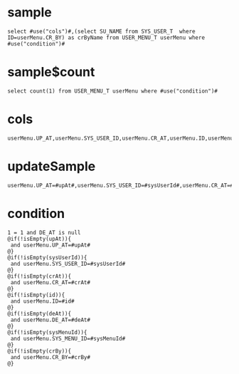sample
===

	select #use("cols")#,(select SU_NAME from SYS_USER_T  where ID=userMenu.CR_BY) as crByName from USER_MENU_T userMenu where  #use("condition")#

sample$count
===
    select count(1) from USER_MENU_T userMenu where #use("condition")#

cols
===
	userMenu.UP_AT,userMenu.SYS_USER_ID,userMenu.CR_AT,userMenu.ID,userMenu.DE_AT,userMenu.SYS_MENU_ID,userMenu.CR_BY

updateSample
===

	userMenu.UP_AT=#upAt#,userMenu.SYS_USER_ID=#sysUserId#,userMenu.CR_AT=#crAt#,userMenu.ID=#id#,userMenu.DE_AT=#deAt#,userMenu.SYS_MENU_ID=#sysMenuId#,userMenu.CR_BY=#crBy#

condition
===

	1 = 1 and DE_AT is null
	@if(!isEmpty(upAt)){
	 and userMenu.UP_AT=#upAt#
	@}
	@if(!isEmpty(sysUserId)){
	 and userMenu.SYS_USER_ID=#sysUserId#
	@}
	@if(!isEmpty(crAt)){
	 and userMenu.CR_AT=#crAt#
	@}
	@if(!isEmpty(id)){
	 and userMenu.ID=#id#
	@}
	@if(!isEmpty(deAt)){
	 and userMenu.DE_AT=#deAt#
	@}
	@if(!isEmpty(sysMenuId)){
	 and userMenu.SYS_MENU_ID=#sysMenuId#
	@}
	@if(!isEmpty(crBy)){
	 and userMenu.CR_BY=#crBy#
	@}



